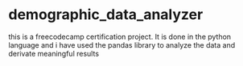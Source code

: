# demographic_data_analyzer
this is a freecodecamp certification project. It is done in the python language and i have used the pandas library to analyze the data and derivate meaningful results
